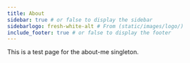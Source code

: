 ```yaml
---
title: About
sidebar: true # or false to display the sidebar
sidebarlogo: fresh-white-alt # From (static/images/logo/)
include_footer: true # or false to display the footer
---
```


This is a test page for the about-me singleton.
